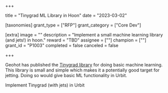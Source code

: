 +++

title = "Tinygrad ML Library in Hoon"
date = "2023-03-02"

[taxonomies]
grant_type = ["RFP"]
grant_category = ["Core Dev"]

[extra]
image = ""
description = "Implement a small machine learning library (and jets!) in hoon."
reward = "TBD"
assignee = [""]
champion = [""]
grant_id = "P1003"
completed = false
canceled = false

+++

Geohot has published the [Tinygrad library](https://github.com/geohot/tinygrad) for doing basic machine learning. This library is small and simple which makes it a potentially good target for jetting. Doing so would give basic ML functionality in Urbit.

Implement Tinygrad (with jets) in Urbit
